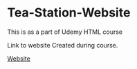 # Tea-Station-Website
This is as a part of Udemy HTML course 


Link to website Created during course.

[Website](https://html-css-site-new-design.netlify.app/)
